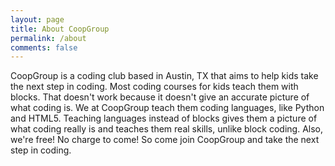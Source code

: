 ```yaml
---
layout: page
title: About CoopGroup
permalink: /about
comments: false
---
```

CoopGroup is a coding club based in Austin, TX that aims to help kids take the next step in coding. Most coding courses for kids teach them with blocks. That doesn't work because it doesn't give an accurate picture of what coding is. We at CoopGroup teach them coding languages, like Python and HTML5. Teaching languages instead of blocks gives them a picture of what coding really is and teaches them real skills, unlike block coding. Also, we're free! No charge to come! So come join CoopGroup and take the next step in coding.
